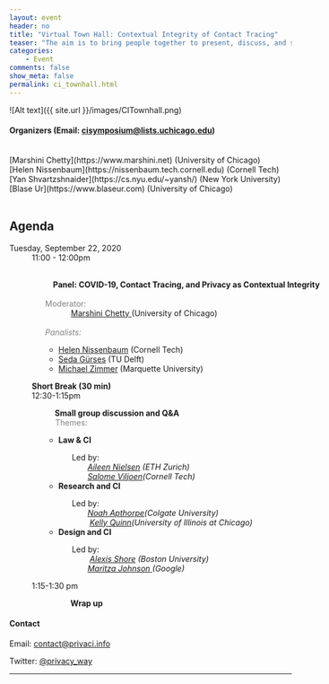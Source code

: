 ```yaml
---
layout: event
header: no
title: "Virtual Town Hall: Contextual Integrity of Contact Tracing"
teaser: "The aim is to bring people together to present, discuss, and share ideas on COVID-19, Contract Tracing and Privacy as Contextual Integrity"
categories:
    - Event
comments: false
show_meta: false
permalink: ci_townhall.html
---
```

![Alt text]({{ site.url }}/images/CITownhall.png)



#### Organizers (Email:  [cisymposium@lists.uchicago.edu](mailto:cisymposium@lists.uchicago.edu))
<br/>
[Marshini Chetty](https://www.marshini.net) (University of Chicago) <br/>
[Helen Nissenbaum](https://nissenbaum.tech.cornell.edu) (Cornell Tech) <br/>
[Yan Shvartzshnaider](https://cs.nyu.edu/~yansh/) (New York University) <br/>
[Blase Ur](https://www.blaseur.com) (University of Chicago) <br/>
<br/>

## Agenda

<dl class="agenda" style="width:640px">
<dt>Tuesday, September 22, 2020</dt>
    <dd>
            <span style="position: sticky">11:00 - 12:00pm</span>
    <ul>
        <section>        
        <b><br/>&emsp;Panel: COVID-19, Contact Tracing, and Privacy as Contextual Integrity</b>
        <br/>
        </section>
        <br/>
            <font color="gray">Moderator:</font>  
                   <br/> &emsp;&emsp;&emsp; <a href="https://www.marshini.net">Marshini Chetty </a>  (University of Chicago) 
        <i>
        <br/>
        <br/>
        <font color="gray">Panalists: </font>
        </i>
        <ul>
            <li><a href="https://nissenbaum.tech.cornell.edu/main_cv.html#pub">Helen Nissenbaum</a> (Cornell Tech)</li>
            <li><a href="https://www.tudelft.nl/en/tpm/about-the-faculty/departments/multi-actor-systems/people/associate-professors/dr-fs-seda-gurses/">Seda Gürses</a> (TU Delft)</li>                                  
            <li><a href="https://www.michaelzimmer.org">Michael Zimmer</a> (Marquette University)</li>    
        </ul>
    </ul>        
</dd>
<dd>
    <b>Short Break (30 min)</b>
</dd>
<dd>
  <span>12:30-1:15pm</span>
   <br/>
    <ul>
        <section>
            <b>&emsp; Small group discussion and Q&A</b>
            <br/>           
            &emsp; <font color="gray">Themes:</font>
        </section>         
        <ul>
            <li><b>Law &  CI </b> </li>
            <ul>
            <section>
                 Led by: <br/>  
                 &emsp;&emsp;<i><a href="https://lawecon.ethz.ch/group/people/nielsen.html">Aileen Nielsen</a> (ETH Zurich)</i> <br/>  
                 &emsp;&emsp;<i><a href="https://www.salomeviljoen.com">Salome Viljoen</a>(Cornell Tech)</i>           
            </section>
            </ul>
            <li><b>Research and CI</b></li>
            <ul>
            <section>
                Led by:<br/>  
                &emsp;&emsp;<i><a href="https://www.cs.colgate.edu/~napthorpe/">Noah Apthorpe</a>(Colgate University)</i> <br/>  
               &emsp;&emsp; <i><a href="https://comm.uic.edu/profiles/kelly-quinn/">Kelly Quinn</a>(University of Illinois at Chicago)</i>         
            </section>
            </ul>            
            <li><b>Design and CI</b></li>
            <ul>
            <section>
                Led by: <br/>  
                &emsp;&emsp;  <i><a href="">Alexis Shore</a> (Boston University)</i><br/> 
             &emsp;&emsp;<i><a href="http://maritzajohnson.com">Maritza Johnson </a>(Google)</i>           
            </section>
            </ul>            
        </ul> 
    </ul>    
    </dd>
    <dd>
    <span>1:15-1:30 pm</span>
     <br/>
    <ul>
        <section>
            <b>&emsp;&emsp;&emsp; Wrap up</b>
            <br/>           
        </section>
        </ul>
    </dd>
</dl>



#### Contact

Email: [contact@privaci.info](mailto:contact@privaci.info)
<br/>
<!-- Website: [http://privaci.info/ci_symposium/cfp.html](http://privaci.info/ci_symposium/cfp.html)<br/> -->
Twitter: [@privacy_way](https://twitter.com/privaci_way)





<hr/>
